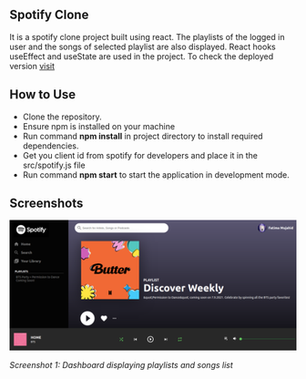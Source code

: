 ## Spotify Clone

It is a spotify clone project built using react. The playlists of the logged in user and the songs of selected playlist are also displayed. React hooks useEffect and useState are used in the project. To check the deployed version [visit](https://spotify-clone-by-anum.web.app/)

## How to Use

- Clone the repository.
- Ensure npm is installed on your machine
- Run command **npm install** in project directory to install required dependencies.
- Get you client id from spotify for developers and place it in the src/spotify.js file
- Run command **npm start** to start the application in development mode.

## Screenshots

![Dashboard](https://github.com/AnumMujahid/react-spotify-clone/blob/main/s1.png)

*Screenshot 1: Dashboard displaying playlists and songs list*
